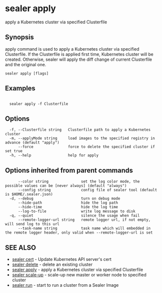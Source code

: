 # sealer apply

apply a Kubernetes cluster via specified Clusterfile

## Synopsis

apply command is used to apply a Kubernetes cluster via specified Clusterfile. If the Clusterfile is applied first time,
Kubernetes cluster will be created. Otherwise, sealer will apply the diff change of current Clusterfile and the original
one.

```
sealer apply [flags]
```

## Examples

```

  sealer apply -f Clusterfile

```

## Options

```
  -f, --Clusterfile string   Clusterfile path to apply a Kubernetes cluster
  -m, --applyMode string     load images to the specified registry in advance (default "apply")
      --force                force to delete the specified cluster if set true
  -h, --help                 help for apply
```

## Options inherited from parent commands

```
      --color string               set the log color mode, the possible values can be [never always] (default "always")
      --config string              config file of sealer tool (default is $HOME/.sealer.json)
  -d, --debug                      turn on debug mode
      --hide-path                  hide the log path
      --hide-time                  hide the log time
      --log-to-file                write log message to disk
  -q, --quiet                      silence the usage when fail
      --remote-logger-url string   remote logger url, if not empty, will send log to this url
      --task-name string           task name which will embedded in the remote logger header, only valid when --remote-logger-url is set
```

## SEE ALSO

* [sealer cert](sealer_cert.md)     - Update Kubernetes API server's cert
* [sealer delete](sealer_delete.md)     - delete an existing cluster
* [sealer apply](sealer_apply.md)     - apply a Kubernetes cluster via specified Clusterfile
* [sealer scale-up](sealer_scale-up.md)     - scale-up new master or worker node to specified cluster
* [sealer run](sealer_run.md)     - start to run a cluster from a Sealer Image